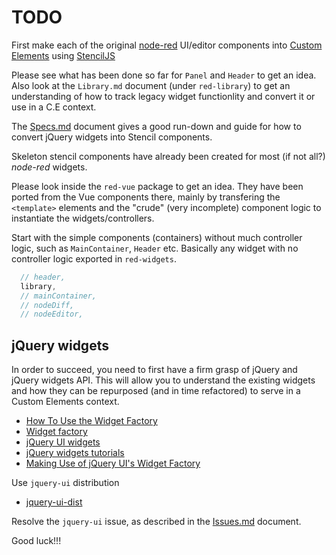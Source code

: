 # TODO

First make each of the original [node-red](nodered.org/) UI/editor components into [Custom Elements](https://developer.mozilla.org/en-US/docs/Web/Web_Components/Custom_Elements) using [StencilJS](https://stenciljs.com/)

Please see what has been done so far for `Panel` and `Header` to get an idea.
Also look at the `Library.md` document (under `red-library`) to get an understanding of how to track legacy widget functionlity and convert it or use in a C.E context.

The [Specs.md]() document gives a good run-down and guide for how to convert jQuery widgets into Stencil components.

Skeleton stencil components have already been created for most (if not all?) *node-red* widgets.

Please look inside the `red-vue` package to get an idea. They have been ported from the Vue components there, mainly by transfering the `<template>` elements and the "crude" (very incomplete) component logic to instantiate the widgets/controllers.

Start with the simple components (containers) without much controller logic, such as `MainContainer`, `Header` etc. Basically any widget with no controller logic exported in `red-widgets`.

```js
  // header,
  library,
  // mainContainer,
  // nodeDiff,
  // nodeEditor,
```

## jQuery widgets

In order to succeed, you need to first have a firm grasp of jQuery and jQuery widgets API. This will allow you to understand the existing widgets and how they can be repurposed (and in time refactored) to serve in a Custom Elements context.

- [How To Use the Widget Factory](https://learn.jquery.com/jquery-ui/widget-factory/how-to-use-the-widget-factory/)
- [Widget factory](https://jqueryui.com/widget/)
- [jQuery UI widgets](https://api.jqueryui.com/category/widgets/)
- [jQuery widgets tutorials](https://www.tutorialspoint.com/jquery/jquery-widgets.htm)
- [Making Use of jQuery UI's Widget Factory](https://code.tutsplus.com/tutorials/making-use-of-jquery-uis-widget-factory--net-29606)

Use `jquery-ui` distribution

- [jquery-ui-dist](https://www.npmjs.com/package/jquery-ui-dist)

Resolve the `jquery-ui` issue, as described in the [Issues.md]() document.

Good luck!!!
